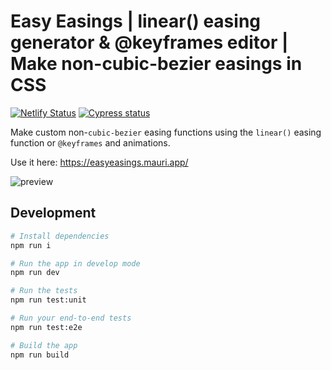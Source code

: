 # Easy Easings | linear() easing generator & @keyframes editor | Make non-cubic-bezier easings in CSS

[![Netlify Status](https://api.netlify.com/api/v1/badges/389499b3-5eff-4822-8fb8-4b4def71525e/deploy-status)](https://app.netlify.com/sites/custom-easings-with-keyframes/deploys)
[![Cypress status](https://img.shields.io/endpoint?url=https://dashboard.cypress.io/badge/simple/x4o3zk/main&style=flat&logo=cypress)](https://dashboard.cypress.io/projects/x4o3zk/runs)

Make custom non-`cubic-bezier` easing functions using the `linear()` easing function or `@keyframes` and animations.

Use it here:
<https://easyeasings.mauri.app/>

![preview](https://github.com/mauriciabad/custom-easings-with-keyframes/assets/12821361/c3104760-c7ad-4223-ac05-16ba2451e905)


## Development

```zsh
# Install dependencies
npm run i

# Run the app in develop mode
npm run dev

# Run the tests
npm run test:unit

# Run your end-to-end tests
npm run test:e2e

# Build the app
npm run build
```
